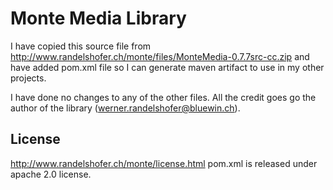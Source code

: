# Monte Media Library

I have copied this source file from http://www.randelshofer.ch/monte/files/MonteMedia-0.7.7src-cc.zip and
 have added pom.xml file so I can generate maven artifact to use in my other projects.
 
I have done no changes to any of the other files. All the credit goes go the author of the library (werner.randelshofer@bluewin.ch).

## License
http://www.randelshofer.ch/monte/license.html
pom.xml is released under apache 2.0 license.
